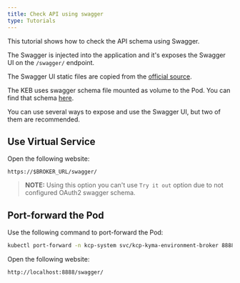 ```yaml
---
title: Check API using swagger
type: Tutorials
---
```


This tutorial shows how to check the API schema using Swagger.

The Swagger is injected into the application and it's exposes the Swagger UI on the `/swagger/` endpoint.

The Swagger UI static files are copied from the [official source](https://github.com/swagger-api/swagger-ui/tree/master/dist).

The KEB uses swagger schema file mounted as volume to the Pod. You can find that schema [here](https://github.com/kyma-project/control-plane/blob/master/resources/kcp/charts/kyma-environment-broker/files/swagger.yaml).

You can use several ways to expose and use the Swagger UI, but two of them are recommended.

## Use Virtual Service

Open the following website:

   ```
   https://$BROKER_URL/swagger/
   ```

> **NOTE:** Using this option you can't use `Try it out` option due to not configured OAuth2 swagger schema.

## Port-forward the Pod

Use the following command to port-forward the Pod:

   ```bash
   kubectl port-forward -n kcp-system svc/kcp-kyma-environment-broker 8888:80
   ```

Open the following website:

   ```
   http://localhost:8888/swagger/
   ```

